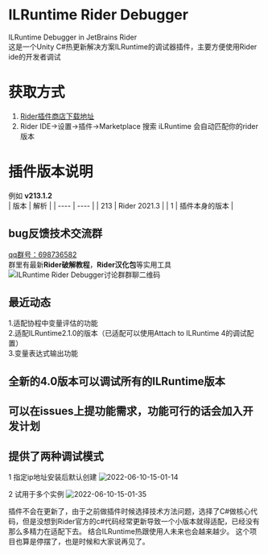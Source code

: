 # ILRuntime Rider Debugger
ILRuntime Debugger in JetBrains Rider  
这是一个Unity C#热更新解决方案ILRuntime的调试器插件，主要方便使用Rider ide的开发者调试  
# 获取方式
1. [Rider插件商店下载地址](https://plugins.jetbrains.com/plugin/19528-ilruntimedebugger)  
2. Rider IDE->设置->插件->Marketplace 搜索 iLRuntime 会自动匹配你的rider版本
# 插件版本说明
例如 **v213.1.2**  
| 版本 | 解析 |
|  ----  | ----  |
|  213  | Rider 2021.3  |
|  1  | 插件本身的版本  |
## bug反馈技术交流群 
[qq群号：698736582](https://jq.qq.com/?_wv=1027&k=9SFaPnFt)  
群里有最新**Rider破解教程**，**Rider汉化包**等实用工具  
![ILRuntime Rider Debugger讨论群群聊二维码](https://user-images.githubusercontent.com/36093955/173011400-705d13d5-79cc-4d63-bfcb-989e7bed5564.png)  
## 最近动态
1.适配协程中变量评估的功能  
2.适配ILRuntime2.1.0的版本（已适配可以使用Attach to ILRuntime 4的调试配置）  
3.变量表达式输出功能
## 全新的4.0版本可以调试所有的ILRuntime版本
## 可以在issues上提功能需求，功能可行的话会加入开发计划
## 提供了两种调试模式
1 指定ip地址安装后默认创建  ![2022-06-10-15-01-14](https://user-images.githubusercontent.com/36093955/173010652-ed85893b-b476-4f7c-94ad-c1bc31b9b314.gif)

2 试用于多个实例  ![2022-06-10-15-01-35](https://user-images.githubusercontent.com/36093955/173010716-31f59e5e-25ab-4f1e-99bb-65df478639dd.gif)

插件不会在更新了，由于之前做插件时候选择技术方法问题，选择了C#做核心代码，但是没想到Rider官方的c#代码经常更新导致一个小版本就得适配，已经没有那么多精力在适配下去。
结合ILRuntime热跟使用人未来也会越来越少。
这个项目也算是停摆了，也是时候和大家说再见了。
